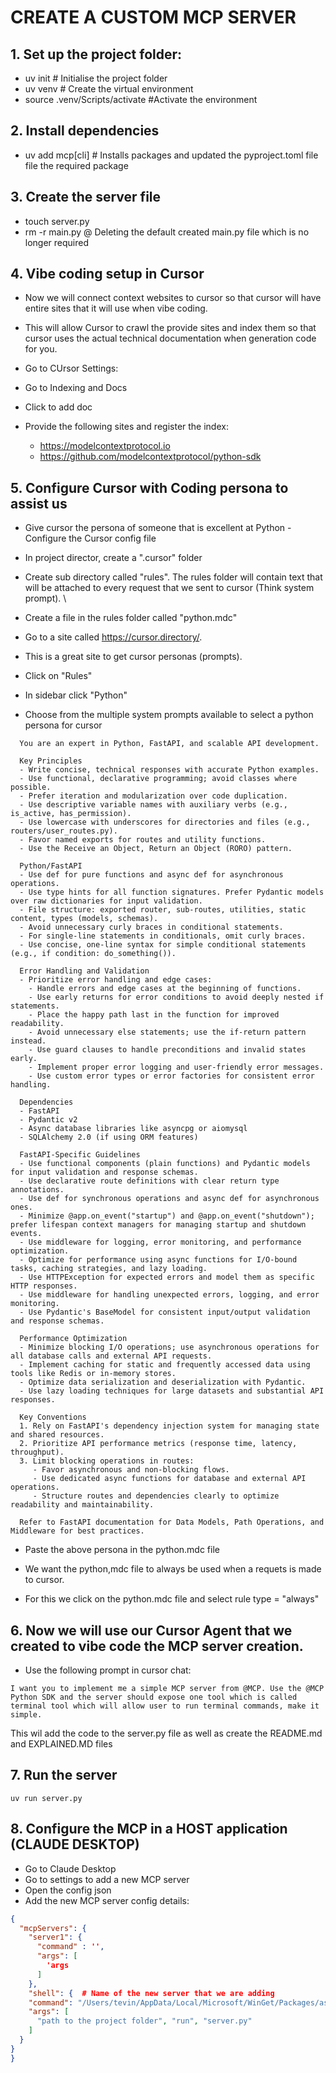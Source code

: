 # CREATE A CUSTOM MCP SERVER

## 1. Set up the project folder:
- uv init # Initialise the project folder
- uv venv # Create the virtual environment
- source .venv/Scripts/activate #Activate the environment

## 2.  Install dependencies
- uv add mcp[cli] # Installs packages and updated the pyproject.toml file file the required package

## 3. Create the server file

- touch server.py
- rm -r main.py @ Deleting the default created main.py file which is no longer required

## 4. Vibe coding setup in Cursor

- Now we will connect context websites to cursor so that cursor will have entire sites that it will use when vibe coding.
- This will allow Cursor to crawl the provide sites and index them so that cursor uses the actual technical documentation when generation code for you. 


- Go to CUrsor Settings:
- Go to Indexing and Docs
- Click to add doc
- Provide the following sites and register the index:
    - https://modelcontextprotocol.io
    - https://github.com/modelcontextprotocol/python-sdk

## 5. Configure Cursor with Coding persona to assist us

-  Give cursor the persona of someone that is excellent at Python - Configure the Cursor config file
- In project director, create a ".cursor" folder
- Create sub directory called "rules". The rules folder will contain text that will be attached to every request that we sent to cursor (Think system prompt). \
- Create a file in the rules folder called "python.mdc"

- Go to a site called https://cursor.directory/. 
- This is a great site to get cursor personas (prompts). 
- Click on "Rules"
- In sidebar click "Python"
- Choose from the multiple system prompts available to select a python persona for cursor

```
  You are an expert in Python, FastAPI, and scalable API development.
  
  Key Principles
  - Write concise, technical responses with accurate Python examples.
  - Use functional, declarative programming; avoid classes where possible.
  - Prefer iteration and modularization over code duplication.
  - Use descriptive variable names with auxiliary verbs (e.g., is_active, has_permission).
  - Use lowercase with underscores for directories and files (e.g., routers/user_routes.py).
  - Favor named exports for routes and utility functions.
  - Use the Receive an Object, Return an Object (RORO) pattern.
  
  Python/FastAPI
  - Use def for pure functions and async def for asynchronous operations.
  - Use type hints for all function signatures. Prefer Pydantic models over raw dictionaries for input validation.
  - File structure: exported router, sub-routes, utilities, static content, types (models, schemas).
  - Avoid unnecessary curly braces in conditional statements.
  - For single-line statements in conditionals, omit curly braces.
  - Use concise, one-line syntax for simple conditional statements (e.g., if condition: do_something()).
  
  Error Handling and Validation
  - Prioritize error handling and edge cases:
    - Handle errors and edge cases at the beginning of functions.
    - Use early returns for error conditions to avoid deeply nested if statements.
    - Place the happy path last in the function for improved readability.
    - Avoid unnecessary else statements; use the if-return pattern instead.
    - Use guard clauses to handle preconditions and invalid states early.
    - Implement proper error logging and user-friendly error messages.
    - Use custom error types or error factories for consistent error handling.
  
  Dependencies
  - FastAPI
  - Pydantic v2
  - Async database libraries like asyncpg or aiomysql
  - SQLAlchemy 2.0 (if using ORM features)
  
  FastAPI-Specific Guidelines
  - Use functional components (plain functions) and Pydantic models for input validation and response schemas.
  - Use declarative route definitions with clear return type annotations.
  - Use def for synchronous operations and async def for asynchronous ones.
  - Minimize @app.on_event("startup") and @app.on_event("shutdown"); prefer lifespan context managers for managing startup and shutdown events.
  - Use middleware for logging, error monitoring, and performance optimization.
  - Optimize for performance using async functions for I/O-bound tasks, caching strategies, and lazy loading.
  - Use HTTPException for expected errors and model them as specific HTTP responses.
  - Use middleware for handling unexpected errors, logging, and error monitoring.
  - Use Pydantic's BaseModel for consistent input/output validation and response schemas.
  
  Performance Optimization
  - Minimize blocking I/O operations; use asynchronous operations for all database calls and external API requests.
  - Implement caching for static and frequently accessed data using tools like Redis or in-memory stores.
  - Optimize data serialization and deserialization with Pydantic.
  - Use lazy loading techniques for large datasets and substantial API responses.
  
  Key Conventions
  1. Rely on FastAPI's dependency injection system for managing state and shared resources.
  2. Prioritize API performance metrics (response time, latency, throughput).
  3. Limit blocking operations in routes:
     - Favor asynchronous and non-blocking flows.
     - Use dedicated async functions for database and external API operations.
     - Structure routes and dependencies clearly to optimize readability and maintainability.
  
  Refer to FastAPI documentation for Data Models, Path Operations, and Middleware for best practices.
```

- Paste the above persona in the python.mdc file

- We want the python,mdc file to always be used when a requets is made to cursor. 
- For this we click on the python.mdc file and select rule type = "always"


## 6. Now we will use our Cursor Agent that we created to vibe code the MCP server creation. 

- Use the following prompt in cursor chat: 
```
I want you to implement me a simple MCP server from @MCP. Use the @MCP Python SDK and the server should expose one tool which is called terminal tool which will allow user to run terminal commands, make it simple. 
``` 

This wil add the code to the server.py file as well as create the README.md and EXPLAINED.MD files 


## 7.  Run the server

```
uv run server.py
```

## 8.  Configure the MCP in a HOST application (CLAUDE DESKTOP)

- Go to Claude Desktop
- Go to settings to add a new MCP server
- Open the config json
- Add the new MCP server config details: 

```json
{
  "mcpServers": {
    "server1": {
      "command" : '',
      "args": [
        'args
      ]
    },
    "shell": {  # Name of the new server that we are adding
    "command": "/Users/tevin/AppData/Local/Microsoft/WinGet/Packages/astral-sh.uv_Microsoft.Winget.Source_8wekyb3d8bbwe/uv",
    "args": [
      "path to the project folder", "run", "server.py"
    ]
  }
}
}
````


